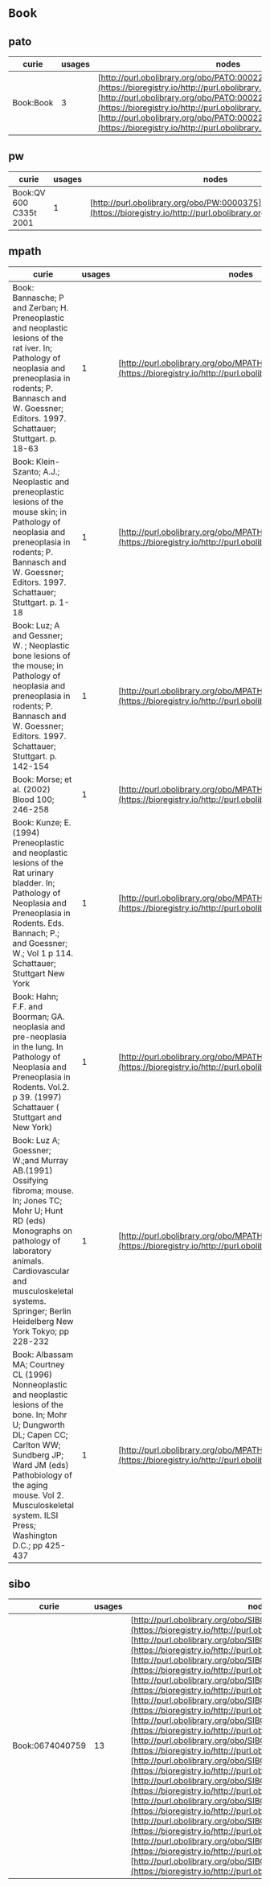 # `Book`

## pato

| curie     |   usages | nodes                                                                                                                                                                                                                                                                                                                                                   |
|-----------|----------|---------------------------------------------------------------------------------------------------------------------------------------------------------------------------------------------------------------------------------------------------------------------------------------------------------------------------------------------------------|
| Book:Book |        3 | [http://purl.obolibrary.org/obo/PATO:0002294](https://bioregistry.io/http://purl.obolibrary.org/obo/PATO:0002294), [http://purl.obolibrary.org/obo/PATO:0002295](https://bioregistry.io/http://purl.obolibrary.org/obo/PATO:0002295), [http://purl.obolibrary.org/obo/PATO:0002296](https://bioregistry.io/http://purl.obolibrary.org/obo/PATO:0002296) |
## pw

| curie                  |   usages | nodes                                                                                                         |
|------------------------|----------|---------------------------------------------------------------------------------------------------------------|
| Book:QV 600 C335t 2001 |        1 | [http://purl.obolibrary.org/obo/PW:0000375](https://bioregistry.io/http://purl.obolibrary.org/obo/PW:0000375) |
## mpath

| curie                                                                                                                                                                                                                                                                      |   usages | nodes                                                                                                       |
|----------------------------------------------------------------------------------------------------------------------------------------------------------------------------------------------------------------------------------------------------------------------------|----------|-------------------------------------------------------------------------------------------------------------|
| Book: Bannasche; P and Zerban; H. Preneoplastic and neoplastic lesions of the rat iver. In; Pathology of neoplasia and preneoplasia in rodents; P. Bannasch and W. Goessner; Editors. 1997. Schattauer; Stuttgart. p. 18-63                                                |        1 | [http://purl.obolibrary.org/obo/MPATH:357](https://bioregistry.io/http://purl.obolibrary.org/obo/MPATH:357) |
| Book: Klein-Szanto; A.J.; Neoplastic and preneoplastic lesions of the mouse skin; in Pathology of neoplasia and preneoplasia in rodents; P. Bannasch and W. Goessner; Editors. 1997. Schattauer; Stuttgart. p. 1-18                                                        |        1 | [http://purl.obolibrary.org/obo/MPATH:359](https://bioregistry.io/http://purl.obolibrary.org/obo/MPATH:359) |
| Book: Luz; A and Gessner; W. ; Neoplastic bone lesions of the mouse; in Pathology of neoplasia and preneoplasia in rodents; P. Bannasch and W. Goessner; Editors. 1997. Schattauer; Stuttgart. p. 142-154                                                                  |        1 | [http://purl.obolibrary.org/obo/MPATH:396](https://bioregistry.io/http://purl.obolibrary.org/obo/MPATH:396) |
| Book: Morse; et al. (2002) Blood 100; 246-258                                                                                                                                                                                                                              |        1 | [http://purl.obolibrary.org/obo/MPATH:520](https://bioregistry.io/http://purl.obolibrary.org/obo/MPATH:520) |
| Book: Kunze; E. (1994) Preneoplastic and neoplastic lesions of the Rat urinary bladder. In; Pathology of Neoplasia and Preneoplasia in Rodents. Eds. Bannach; P.;  and Goessner; W.;  Vol 1 p 114. Schattauer; Stuttgart New York                                          |        1 | [http://purl.obolibrary.org/obo/MPATH:548](https://bioregistry.io/http://purl.obolibrary.org/obo/MPATH:548) |
| Book: Hahn; F.F. and Boorman; GA. neoplasia and pre-neoplasia in the lung. In Pathology of Neoplasia and Preneoplasia in Rodents. Vol.2. p 39. (1997) Schattauer ( Stuttgart and New York)                                                                                 |        1 | [http://purl.obolibrary.org/obo/MPATH:552](https://bioregistry.io/http://purl.obolibrary.org/obo/MPATH:552) |
| Book: Luz A; Goessner; W.;and Murray AB.(1991) Ossifying fibroma; mouse. In; Jones TC; Mohr U; Hunt RD (eds) Monographs on pathology of laboratory animals. Cardiovascular and musculoskeletal systems. Springer; Berlin Heidelberg New York Tokyo; pp 228-232             |        1 | [http://purl.obolibrary.org/obo/MPATH:572](https://bioregistry.io/http://purl.obolibrary.org/obo/MPATH:572) |
| Book: Albassam MA; Courtney CL (1996) Nonneoplastic and neoplastic lesions of the bone. In; Mohr U; Dungworth DL; Capen CC; Carlton WW; Sundberg JP; Ward JM (eds) Pathobiology of the aging mouse. Vol 2. Musculoskeletal system. ILSI Press; Washington D.C.; pp 425-437 |        1 | [http://purl.obolibrary.org/obo/MPATH:590](https://bioregistry.io/http://purl.obolibrary.org/obo/MPATH:590) |
## sibo

| curie           |   usages | nodes                                                                                                                                                                                                                                                                                                                                                                                                                                                                                                                                                                                                                                                                                                                                                                                                                                                                                                                                                                                                                                                                                                                                                                                                                                                                                                                                                                                                                                                                                                                                                 |
|-----------------|----------|-------------------------------------------------------------------------------------------------------------------------------------------------------------------------------------------------------------------------------------------------------------------------------------------------------------------------------------------------------------------------------------------------------------------------------------------------------------------------------------------------------------------------------------------------------------------------------------------------------------------------------------------------------------------------------------------------------------------------------------------------------------------------------------------------------------------------------------------------------------------------------------------------------------------------------------------------------------------------------------------------------------------------------------------------------------------------------------------------------------------------------------------------------------------------------------------------------------------------------------------------------------------------------------------------------------------------------------------------------------------------------------------------------------------------------------------------------------------------------------------------------------------------------------------------------|
| Book:0674040759 |       13 | [http://purl.obolibrary.org/obo/SIBO:0000010](https://bioregistry.io/http://purl.obolibrary.org/obo/SIBO:0000010), [http://purl.obolibrary.org/obo/SIBO:0000011](https://bioregistry.io/http://purl.obolibrary.org/obo/SIBO:0000011), [http://purl.obolibrary.org/obo/SIBO:0000012](https://bioregistry.io/http://purl.obolibrary.org/obo/SIBO:0000012), [http://purl.obolibrary.org/obo/SIBO:0000013](https://bioregistry.io/http://purl.obolibrary.org/obo/SIBO:0000013), [http://purl.obolibrary.org/obo/SIBO:0000014](https://bioregistry.io/http://purl.obolibrary.org/obo/SIBO:0000014), [http://purl.obolibrary.org/obo/SIBO:0000015](https://bioregistry.io/http://purl.obolibrary.org/obo/SIBO:0000015), [http://purl.obolibrary.org/obo/SIBO:0000016](https://bioregistry.io/http://purl.obolibrary.org/obo/SIBO:0000016), [http://purl.obolibrary.org/obo/SIBO:0000018](https://bioregistry.io/http://purl.obolibrary.org/obo/SIBO:0000018), [http://purl.obolibrary.org/obo/SIBO:0000020](https://bioregistry.io/http://purl.obolibrary.org/obo/SIBO:0000020), [http://purl.obolibrary.org/obo/SIBO:0000021](https://bioregistry.io/http://purl.obolibrary.org/obo/SIBO:0000021), [http://purl.obolibrary.org/obo/SIBO:0000023](https://bioregistry.io/http://purl.obolibrary.org/obo/SIBO:0000023), [http://purl.obolibrary.org/obo/SIBO:0000024](https://bioregistry.io/http://purl.obolibrary.org/obo/SIBO:0000024), [http://purl.obolibrary.org/obo/SIBO:0000030](https://bioregistry.io/http://purl.obolibrary.org/obo/SIBO:0000030) |
